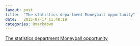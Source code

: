 ```yaml
---
layout: post
title:  "The statistics department Moneyball opportunity"
date:   2015-07-17 11:48:19
categories: Rmarkdown
---
```


[The statistics department Moneyball opportunity](http://simplystatistics.org/2015/07/17/the-statistics-department-moneyball-opportunity/)
